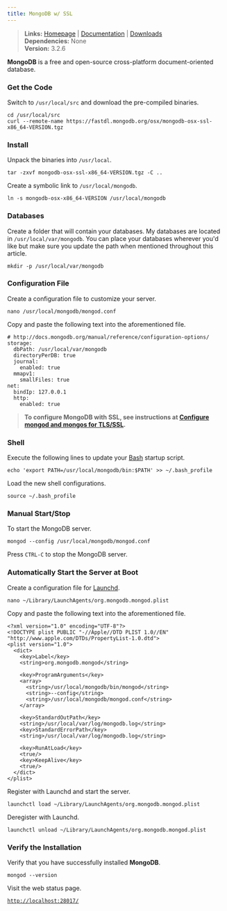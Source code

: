 ```yaml
---
title: MongoDB w/ SSL
---
```


> **Links:** [Homepage](http://www.mongodb.org/) | [Documentation](https://docs.mongodb.com/manual/) | [Downloads](http://www.mongodb.org/downloads)  
> **Dependencies:** None  
> **Version:** <span id="version">3.2.6</span>

**MongoDB** is a free and open-source cross-platform document-oriented database.


### Get the Code

Switch to `/usr/local/src` and download the pre-compiled binaries.

	cd /usr/local/src
	curl --remote-name https://fastdl.mongodb.org/osx/mongodb-osx-ssl-x86_64-VERSION.tgz


### Install

Unpack the binaries into `/usr/local`.

	tar -zxvf mongodb-osx-ssl-x86_64-VERSION.tgz -C ..

Create a symbolic link to `/usr/local/mongodb`.

	ln -s mongodb-osx-x86_64-VERSION /usr/local/mongodb


### Databases

Create a folder that will contain your databases. My databases are located in `/usr/local/var/mongodb`. You can place your databases wherever you'd like but make sure you update the path when mentioned throughout this article.

	mkdir -p /usr/local/var/mongodb


### Configuration File

Create a configuration file to customize your server.

	nano /usr/local/mongodb/mongod.conf

Copy and paste the following text into the aforementioned file.

	# http://docs.mongodb.org/manual/reference/configuration-options/
	storage:
	  dbPath: /usr/local/var/mongodb
	  directoryPerDB: true
	  journal:
	    enabled: true
	  mmapv1:
	    smallFiles: true
	net:
	  bindIp: 127.0.0.1
	  http:
	    enabled: true


> **To configure MongoDB with SSL, see instructions at [Configure mongod and mongos for TLS/SSL](https://docs.mongodb.com/manual/tutorial/configure-ssl/).**


### Shell

Execute the following lines to update your [Bash](http://en.wikipedia.org/wiki/Bash_%28Unix_shell%29) startup script.

	echo 'export PATH=/usr/local/mongodb/bin:$PATH' >> ~/.bash_profile

Load the new shell configurations.

	source ~/.bash_profile


### Manual Start/Stop

To start the MongoDB server.

	mongod --config /usr/local/mongodb/mongod.conf

Press `CTRL-C` to stop the MongoDB server.


### Automatically Start the Server at Boot

Create a configuration file for [Launchd](http://en.wikipedia.org/wiki/Launchd).

	nano ~/Library/LaunchAgents/org.mongodb.mongod.plist

Copy and paste the following text into the aforementioned file.

	<?xml version="1.0" encoding="UTF-8"?>
	<!DOCTYPE plist PUBLIC "-//Apple//DTD PLIST 1.0//EN" "http://www.apple.com/DTDs/PropertyList-1.0.dtd">
	<plist version="1.0">
	  <dict>
	    <key>Label</key>
	    <string>org.mongodb.mongod</string>

	    <key>ProgramArguments</key>
	    <array>
	      <string>/usr/local/mongodb/bin/mongod</string>
	      <string>--config</string>
	      <string>/usr/local/mongodb/mongod.conf</string>
	    </array>

	    <key>StandardOutPath</key>
	    <string>/usr/local/var/log/mongodb.log</string>
	    <key>StandardErrorPath</key>
	    <string>/usr/local/var/log/mongodb.log</string>

	    <key>RunAtLoad</key>
	    <true/>
	    <key>KeepAlive</key>
	    <true/>
	  </dict>
	</plist>

Register with Launchd and start the server.

	launchctl load ~/Library/LaunchAgents/org.mongodb.mongod.plist

Deregister with Launchd.

	launchctl unload ~/Library/LaunchAgents/org.mongodb.mongod.plist


### Verify the Installation

Verify that you have successfully installed **MongoDB**.

	mongod --version

Visit the web status page.

[`http://localhost:28017/`](http://localhost:28017/)
